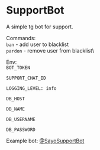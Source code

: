 <h1>SupportBot</h1>
A simple tg bot for support.

Commands:\
<code>ban</code> - add user to blacklist\
<code>pardon</code> - remove user from blacklist\

Env:\
<code>BOT_TOKEN \
SUPPORT_CHAT_ID \
LOGGING_LEVEL: info \
DB_HOST \
DB_NAME \
DB_USERNAME \
DB_PASSWORD</code>

Example bot: <a href="https://t.me/SayoSupportBot">@SayoSupportBot</a>

